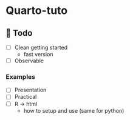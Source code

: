# Quarto-tuto

## :construction: Todo

- [ ] Clean getting started
  - fast version
- [ ] Observable

### Examples

- [ ] Presentation
- [ ] Practical
- [ ] R -> html
  - how to setup and use (same for python)
